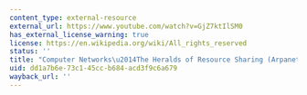 ```yaml
---
content_type: external-resource
external_url: https://www.youtube.com/watch?v=GjZ7ktIlSM0
has_external_license_warning: true
license: https://en.wikipedia.org/wiki/All_rights_reserved
status: ''
title: "Computer Networks\u2014The Heralds of Resource Sharing (Arpanet, 1972)"
uid: dd1a7b6e-73c1-45cc-b684-acd3f9c6a679
wayback_url: ''
---
```

